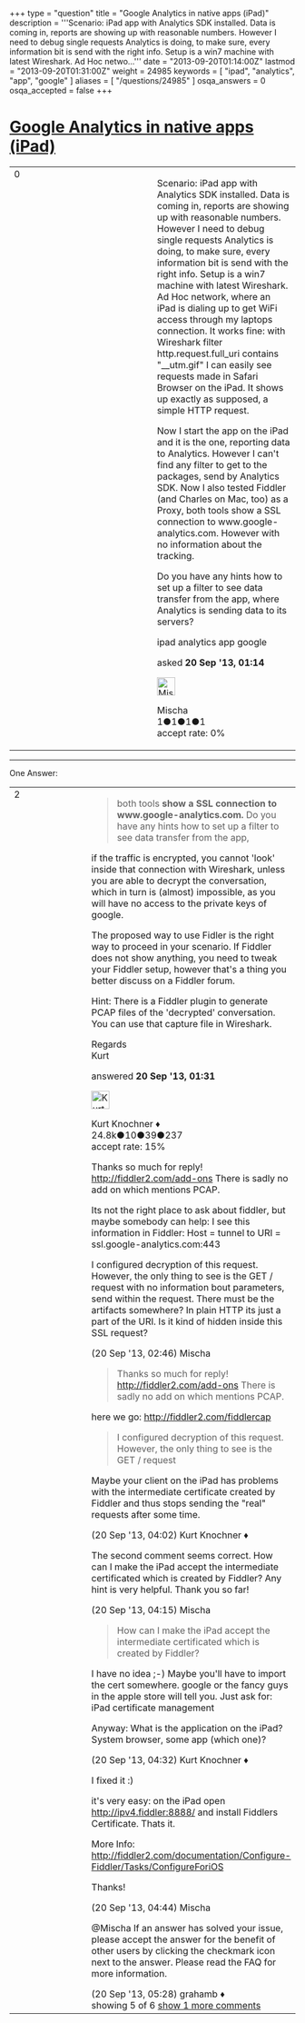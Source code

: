 +++
type = "question"
title = "Google Analytics in native apps (iPad)"
description = '''Scenario: iPad app with Analytics SDK installed. Data is coming in, reports are showing up with reasonable numbers. However I need to debug single requests Analytics is doing, to make sure, every information bit is send with the right info. Setup is a win7 machine with latest Wireshark. Ad Hoc netwo...'''
date = "2013-09-20T01:14:00Z"
lastmod = "2013-09-20T01:31:00Z"
weight = 24985
keywords = [ "ipad", "analytics", "app", "google" ]
aliases = [ "/questions/24985" ]
osqa_answers = 0
osqa_accepted = false
+++

<div class="headNormal">

# [Google Analytics in native apps (iPad)](/questions/24985/google-analytics-in-native-apps-ipad)

</div>

<div id="main-body">

<div id="askform">

<table id="question-table" style="width:100%;"><colgroup><col style="width: 50%" /><col style="width: 50%" /></colgroup><tbody><tr class="odd"><td style="width: 30px; vertical-align: top"><div class="vote-buttons"><div id="post-24985-score" class="post-score" title="current number of votes">0</div><div id="favorite-count" class="favorite-count"></div></div></td><td><div id="item-right"><div class="question-body"><p>Scenario: iPad app with Analytics SDK installed. Data is coming in, reports are showing up with reasonable numbers. However I need to debug single requests Analytics is doing, to make sure, every information bit is send with the right info. Setup is a win7 machine with latest Wireshark. Ad Hoc network, where an iPad is dialing up to get WiFi access through my laptops connection. It works fine: with Wireshark filter http.request.full_uri contains "__utm.gif" I can easily see requests made in Safari Browser on the iPad. It shows up exactly as supposed, a simple HTTP request.</p><p>Now I start the app on the iPad and it is the one, reporting data to Analytics. However I can't find any filter to get to the packages, send by Analytics SDK. Now I also tested Fiddler (and Charles on Mac, too) as a Proxy, both tools show a SSL connection to www.google-analytics.com. However with no information about the tracking.</p><p>Do you have any hints how to set up a filter to see data transfer from the app, where Analytics is sending data to its servers?</p></div><div id="question-tags" class="tags-container tags">ipad analytics app google</div><div id="question-controls" class="post-controls"></div><div class="post-update-info-container"><div class="post-update-info post-update-info-user"><p>asked <strong>20 Sep '13, 01:14</strong></p><img src="https://secure.gravatar.com/avatar/0f206c1ef78a7ea864fd697f05f5e1e9?s=32&amp;d=identicon&amp;r=g" class="gravatar" width="32" height="32" alt="Mischa&#39;s gravatar image" /><p>Mischa<br />
<span class="score" title="1 reputation points">1</span><span title="1 badges"><span class="badge1">●</span><span class="badgecount">1</span></span><span title="1 badges"><span class="silver">●</span><span class="badgecount">1</span></span><span title="1 badges"><span class="bronze">●</span><span class="badgecount">1</span></span><br />
<span class="accept_rate" title="Rate of the user&#39;s accepted answers">accept rate:</span> <span title="Mischa has no accepted answers">0%</span></p></div></div><div id="comments-container-24985" class="comments-container"></div><div id="comment-tools-24985" class="comment-tools"></div><div class="clear"></div><div id="comment-24985-form-container" class="comment-form-container"></div><div class="clear"></div></div></td></tr></tbody></table>

------------------------------------------------------------------------

<div class="tabBar">

<span id="sort-top"></span>

<div class="headQuestions">

One Answer:

</div>

</div>

<span id="24986"></span>

<div id="answer-container-24986" class="answer">

<table style="width:100%;"><colgroup><col style="width: 50%" /><col style="width: 50%" /></colgroup><tbody><tr class="odd"><td style="width: 30px; vertical-align: top"><div class="vote-buttons"><div id="post-24986-score" class="post-score" title="current number of votes">2</div></div></td><td><div class="item-right"><div class="answer-body"><blockquote><p>both tools <strong>show a SSL connection to www.google-analytics.com.</strong> Do you have any hints how to set up a filter to see data transfer from the app,</p></blockquote><p>if the traffic is encrypted, you cannot 'look' inside that connection with Wireshark, unless you are able to decrypt the conversation, which in turn is (almost) impossible, as you will have no access to the private keys of google.</p><p>The proposed way to use Fidler is the right way to proceed in your scenario. If Fiddler does not show anything, you need to tweak your Fiddler setup, however that's a thing you better discuss on a Fiddler forum.</p><p>Hint: There is a Fiddler plugin to generate PCAP files of the 'decrypted' conversation. You can use that capture file in Wireshark.</p><p>Regards<br />
Kurt</p></div><div class="answer-controls post-controls"></div><div class="post-update-info-container"><div class="post-update-info post-update-info-user"><p>answered <strong>20 Sep '13, 01:31</strong></p><img src="https://secure.gravatar.com/avatar/23b7bf5b13bc2c98b2e8aa9869ca5d75?s=32&amp;d=identicon&amp;r=g" class="gravatar" width="32" height="32" alt="Kurt%20Knochner&#39;s gravatar image" /><p>Kurt Knochner ♦<br />
<span class="score" title="24767 reputation points"><span>24.8k</span></span><span title="10 badges"><span class="badge1">●</span><span class="badgecount">10</span></span><span title="39 badges"><span class="silver">●</span><span class="badgecount">39</span></span><span title="237 badges"><span class="bronze">●</span><span class="badgecount">237</span></span><br />
<span class="accept_rate" title="Rate of the user&#39;s accepted answers">accept rate:</span> <span title="Kurt Knochner has 344 accepted answers">15%</span> </br></p></div></div><div id="comments-container-24986" class="comments-container"><span id="24991"></span><div id="comment-24991" class="comment"><div id="post-24991-score" class="comment-score"></div><div class="comment-text"><p>Thanks so much for reply! <a href="http://fiddler2.com/add-ons">http://fiddler2.com/add-ons</a> There is sadly no add on which mentions PCAP.</p><p>Its not the right place to ask about fiddler, but maybe somebody can help: I see this information in Fiddler: Host = tunnel to URI = ssl.google-analytics.com:443</p><p>I configured decryption of this request. However, the only thing to see is the GET / request with no information bout parameters, send within the request. There must be the artifacts somewhere? In plain HTTP its just a part of the URI. Is it kind of hidden inside this SSL request?</p></div><div id="comment-24991-info" class="comment-info"><span class="comment-age">(20 Sep '13, 02:46)</span> Mischa</div></div><span id="24994"></span><div id="comment-24994" class="comment"><div id="post-24994-score" class="comment-score"></div><div class="comment-text"><blockquote><p>Thanks so much for reply! <a href="http://fiddler2.com/add-ons">http://fiddler2.com/add-ons</a> There is sadly no add on which mentions PCAP.</p></blockquote><p>here we go: <a href="http://fiddler2.com/fiddlercap">http://fiddler2.com/fiddlercap</a></p><blockquote><p>I configured decryption of this request. However, the only thing to see is the GET / request</p></blockquote><p>Maybe your client on the iPad has problems with the intermediate certificate created by Fiddler and thus stops sending the "real" requests after some time.</p></div><div id="comment-24994-info" class="comment-info"><span class="comment-age">(20 Sep '13, 04:02)</span> Kurt Knochner ♦</div></div><span id="24999"></span><div id="comment-24999" class="comment"><div id="post-24999-score" class="comment-score"></div><div class="comment-text"><p>The second comment seems correct. How can I make the iPad accept the intermediate certificated which is created by Fiddler? Any hint is very helpful. Thank you so far!</p></div><div id="comment-24999-info" class="comment-info"><span class="comment-age">(20 Sep '13, 04:15)</span> Mischa</div></div><span id="25005"></span><div id="comment-25005" class="comment"><div id="post-25005-score" class="comment-score"></div><div class="comment-text"><blockquote><p>How can I make the iPad accept the intermediate certificated which is created by Fiddler?</p></blockquote><p>I have no idea ;-) Maybe you'll have to import the cert somewhere. google or the fancy guys in the apple store will tell you. Just ask for: iPad certificate management</p><p>Anyway: What is the application on the iPad? System browser, some app (which one)?</p></div><div id="comment-25005-info" class="comment-info"><span class="comment-age">(20 Sep '13, 04:32)</span> Kurt Knochner ♦</div></div><span id="25011"></span><div id="comment-25011" class="comment"><div id="post-25011-score" class="comment-score"></div><div class="comment-text"><p>I fixed it :)</p><p>it's very easy: on the iPad open <a href="http://ipv4.fiddler:8888/">http://ipv4.fiddler:8888/</a> and install Fiddlers Certificate. Thats it.</p><p>More Info: <a href="http://fiddler2.com/documentation/Configure-Fiddler/Tasks/ConfigureForiOS">http://fiddler2.com/documentation/Configure-Fiddler/Tasks/ConfigureForiOS</a></p><p>Thanks!</p></div><div id="comment-25011-info" class="comment-info"><span class="comment-age">(20 Sep '13, 04:44)</span> Mischa</div></div><span id="25024"></span><div id="comment-25024" class="comment not_top_scorer"><div id="post-25024-score" class="comment-score"></div><div class="comment-text"><p>@Mischa If an answer has solved your issue, please accept the answer for the benefit of other users by clicking the checkmark icon next to the answer. Please read the FAQ for more information.</p></div><div id="comment-25024-info" class="comment-info"><span class="comment-age">(20 Sep '13, 05:28)</span> grahamb ♦</div></div></div><div id="comment-tools-24986" class="comment-tools"><span class="comments-showing"> showing 5 of 6 </span> <a href="#" class="show-all-comments-link">show 1 more comments</a></div><div class="clear"></div><div id="comment-24986-form-container" class="comment-form-container"></div><div class="clear"></div></div></td></tr></tbody></table>

</div>

<div class="paginator-container-left">

</div>

</div>

</div>

